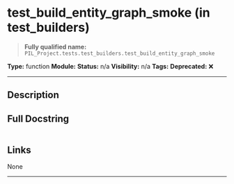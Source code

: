 # test_build_entity_graph_smoke (in test_builders)
> **Fully qualified name:** `PIL_Project.tests.test_builders.test_build_entity_graph_smoke`

**Type:** function
**Module:** 
**Status:** n/a
**Visibility:** n/a
**Tags:** 
**Deprecated:** ❌

---

## Description


## Full Docstring
```

```

## Links
None

---
